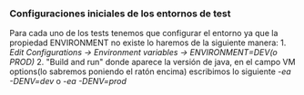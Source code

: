### Configuraciones iniciales de los entornos de test
Para cada uno de los tests tenemos que configurar el entorno ya que la propiedad ENVIRONMENT no existe lo haremos de la siguiente manera:
    1. *Edit Configurations -> Environment variables -> ENVIRONMENT=DEV(o PROD)*
    2. "Build and run" donde aparece la versión de java, en el campo VM options(lo sabremos poniendo el ratón encima) escribimos lo siguiente *-ea -DENV=dev* o  *-ea -DENV=prod*
